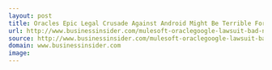 ```yaml
---
layout: post
title: Oracles Epic Legal Crusade Against Android Might Be Terrible For The Software Industry ORCL GOOG
url: http://www.businessinsider.com/mulesoft-oraclegoogle-lawsuit-bad-news-2014-5
source: http://www.businessinsider.com/mulesoft-oraclegoogle-lawsuit-bad-news-2014-5
domain: www.businessinsider.com
image: 
---
```


